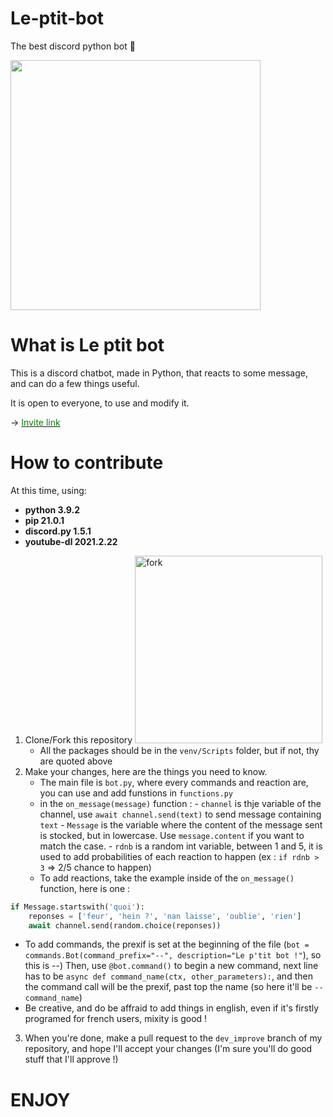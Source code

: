 # Le-ptit-bot
The best discord python bot :100:

<img src="https://cdn.discordapp.com/attachments/754976677808832512/771094907996733460/unknown.png" width="400"/>

# What is Le ptit bot

This is a discord chatbot, made in Python, that reacts to some message, and can do a few things useful.

It is open to everyone, to use and modify it.

-> [<font color="green">Invite link</font>](/https://discordapp.com/oauth2/authorize?&client_id=653563141002756106&scope=bot&permissions=8)

# How to contribute

At this time, using:

 - **python 3.9.2**
 - **pip 21.0.1**
 - **discord.py 1.5.1**
 - **youtube-dl 2021.2.22**

1. Clone/Fork this repository <img src="https://github-images.s3.amazonaws.com/help/bootcamp/Bootcamp-Fork.png" alt="fork" width="300"/>
	- All the packages should be in the `venv/Scripts` folder, but if not, thy are quoted above
2. Make your changes, here are the things you need to know. 
 	- The main file is `bot.py`, where every commands and reaction are, you can use and add funstions in `functions.py`
 	- in the `on_message(message)` function :
 				- `channel` is thje variable of the channel, use `await channel.send(text)` to send message containing `text`
 				- `Message` is the variable where the content of the message sent is stocked, but in lowercase. Use `message.content` if you want to match the case.
				- `rdnb` is a random int variable, between 1 and 5, it is used to add probabilities of each reaction to happen (ex : `if rdnb > 3` => 2/5 chance to happen)
 	- To add reactions, take the example inside of the `on_message()` function, here is one :
```python
if Message.startswith('quoi'):
	reponses = ['feur', 'hein ?', 'nan laisse', 'oublie', 'rien']
	await channel.send(random.choice(reponses))
```
				
- To add commands, the prexif is set at the beginning of the file (`bot = commands.Bot(command_prefix="--", description="Le p'tit bot !"`), so this is --)
	Then, use `@bot.command()` to begin a new command, next line has to be `async def command_name(ctx, other_parameters):`, and then the command call will be the prexif, past top 	the 	name (so here it'll be `--command_name`)
- Be creative, and do be affraid to add things in english, even if it's firstly programed for french users, mixity is good !
3. When you're done, make a pull request to the `dev_improve` branch of my repository, and hope I'll accept your changes (I'm sure you'll do good stuff that I'll approve !)

ENJOY
============
